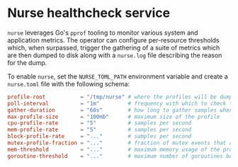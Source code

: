

# Nurse healthcheck service

`nurse` leverages Go's `pprof` tooling to monitor various system and application metrics.  The operator can configure per-resource thresholds which, when surpassed, trigger the gathering of a suite of metrics which are then dumped to disk along with a `nurse.log` file describing the reason for the dump.

To enable `nurse`, set the `NURSE_TOML_PATH` environment variable and create a `nurse.toml` file with the following schema:

```toml
profile-root           = "/tmp/nurse" # where the profiles will be dumped
poll-interval          = "1m"         # frequency with which to check thresholds
gather-duration        = "60s"        # how long to gather samples when profiling
max-profile-size       = "100mb"      # maximum size of the profile
cpu-profile-rate       = "5"          # samples per second
mem-profile-rate       = "5"          # samples per second
block-profile-rate     = "..."        # samples per second
mutex-profile-fraction = "..."        # fraction of mutex events that are reports (1 / rate)
mem-threshold          = "..."        # maximum memory usage of the process before a dump is triggered
goroutine-threshold    = "..."        # maximum number of goroutines before a dump is triggered
```

